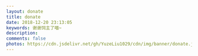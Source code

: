 ```yaml
---
layout: donate
title: donate
date: 2018-12-20 23:13:05
keywords: 谢谢饲主了喵~
description:
comments: false
photos: https://cdn.jsdelivr.net/gh/YuzeLiu1029/cdn/img/banner/donate.jpg
---
```


